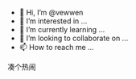 - 👋 Hi, I’m @vewwen
- 👀 I’m interested in ...
- 🌱 I’m currently learning ...
- 💞️ I’m looking to collaborate on ...
- 📫 How to reach me ...

<!---
vewwen/vewwen is a ✨ special ✨ repository because its `README.md` (this file) appears on your GitHub profile.
You can click the Preview link to take a look at your changes.
--->
凑个热闹
